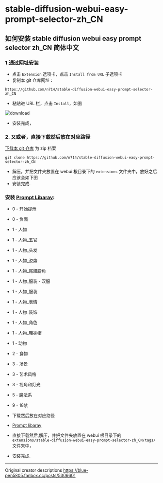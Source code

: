 # stable-diffusion-webui-easy-prompt-selector-zh_CN

## 如何安装 stable diffusion webui easy prompt selector zh_CN 简体中文

  ### 1.通过网址安装
  - 点击 `Extension` 选项卡，点击 `Install from URL` 子选项卡
  - 复制本 git 仓库网址：
  ```
https://github.com/n714/stable-diffusion-webui-easy-prompt-selector-zh_CN
  ```
 
  - 粘贴进 URL 栏，点击 `Install`，如图
 
![download](https://github.com/n714/stable-diffusion-webui-easy-prompt-selector-zh_CN/assets/45053630/478403ef-0fba-4fb0-8fa2-98fd584c955f)

  - 安装完成，  

  ### 2. 又或者，直接下载然后放在对应路径
  [下载本 git 仓库](https://github.com/n714/sdweb-easy-prompt-selector-cn/archive/refs/heads/main.zip) 为 zip 档案
```
git clone https://github.com/n714/stable-diffusion-webui-easy-prompt-selector-zh_CN
  ```

  - 解压，并把文件夹放置在 webui 根目录下的 `extensions` 文件夹中，放好之后应该会如下图
  - 安装完成.

  ### 安装 [Prompt Libaray](https://github.com/n714/stable-diffusion-prompt-library-zh_CN):
- 0 - 开始提示 
- 0 - 负面 
- 1 - 人物 
- 1 - 人物_五官 
- 1 - 人物_头发 
- 1 - 人物_姿势 
- 1 - 人物_尾翅膀角 
- 1 - 人物_服装 - 汉服 
- 1 - 人物_服装 
- 1 - 人物_表情 
- 1 - 人物_装饰 
- 1 - 人物_角色 
- 1 - 人物_鞋袜帽 
- 1 - 动物 
- 2 - 食物 
- 3 - 场景 
- 3 - 艺术风格 
- 3 - 视角和灯光  
- 5 - 魔法系 
- 9 - 18禁

- 下载然后放在对应路径
- [Prompt libaray ](https://github.com/n714/stable-diffusion-prompt-library-zh_CN)
- 直接下载然后,解压，并把文件夹放置在 webui 根目录下的 `extensions/stable-diffusion-webui-easy-prompt-selector-zh_CN/tags/` 文件夹中，
- 安装完成.

------------------------------------------------------------------------------------------
Original creator descriptions
https://blue-pen5805.fanbox.cc/posts/5306601
